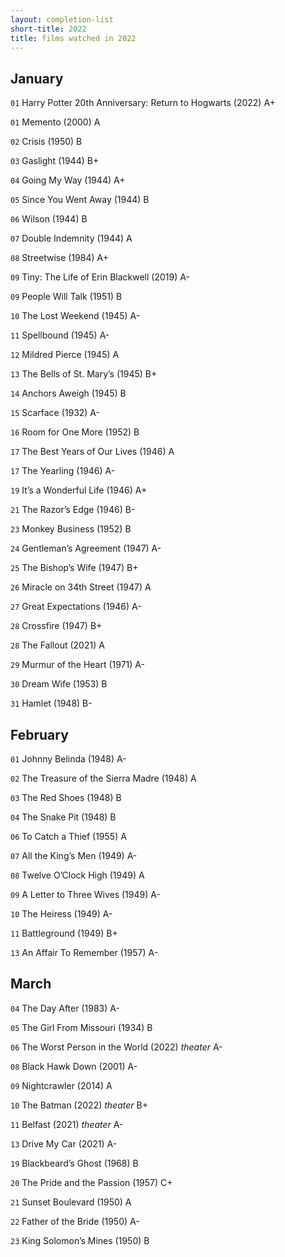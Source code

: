 ```yaml
---
layout: completion-list
short-title: 2022
title: films watched in 2022
---
```

## January
`01` Harry Potter 20th Anniversary: Return to Hogwarts (2022) A+

`01` Memento (2000) A

`02` Crisis (1950) B

`03` Gaslight (1944) B+

`04` Going My Way (1944) A+

`05` Since You Went Away (1944) B

`06` Wilson (1944) B

`07` Double Indemnity (1944) A

`08` Streetwise (1984) A+

`09` Tiny: The Life of Erin Blackwell (2019) A-

`09` People Will Talk (1951) B

`10` The Lost Weekend (1945) A-

`11` Spellbound (1945) A-

`12` Mildred Pierce (1945) A

`13` The Bells of St. Mary’s (1945) B+

`14` Anchors Aweigh (1945) B

`15` Scarface (1932) A-

`16` Room for One More (1952) B

`17` The Best Years of Our Lives (1946) A

`17` The Yearling (1946) A-

`19` It’s a Wonderful Life (1946) A+

`21` The Razor’s Edge (1946) B-

`23` Monkey Business (1952) B

`24` Gentleman’s Agreement (1947) A-

`25` The Bishop’s Wife (1947) B+

`26` Miracle on 34th Street (1947) A

`27` Great Expectations (1946) A-

`28` Crossfire (1947) B+

`28` The Fallout (2021) A

`29` Murmur of the Heart (1971) A-

`30` Dream Wife (1953) B

`31` Hamlet (1948) B-

## February
`01` Johnny Belinda (1948) A-

`02` The Treasure of the Sierra Madre (1948) A

`03` The Red Shoes (1948) B

`04` The Snake Pit (1948) B

`06` To Catch a Thief (1955) A

`07` All the King’s Men (1949) A-

`08` Twelve O’Clock High (1949) A

`09` A Letter to Three Wives (1949) A-

`10` The Heiress (1949) A-

`11` Battleground (1949) B+

`13` An Affair To Remember (1957) A-

## March
`04` The Day After (1983) A-

`05` The Girl From Missouri (1934) B

`06` The Worst Person in the World (2022) _theater_ A-

`08` Black Hawk Down (2001) A-

`09` Nightcrawler (2014) A

`10` The Batman (2022) _theater_ B+

`11` Belfast (2021) _theater_ A-

`13` Drive My Car (2021) A-

`19` Blackbeard’s Ghost (1968) B

`20` The Pride and the Passion (1957) C+

`21` Sunset Boulevard (1950) A

`22` Father of the Bride (1950) A-

`23` King Solomon’s Mines (1950) B